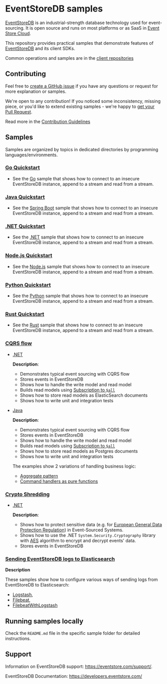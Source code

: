 # EventStoreDB samples

[EventStoreDB](https://www.eventstore.com/) is an industrial-strength database technology used for event-sourcing. It is open source and runs on most platforms or as SaaS in [Event Store Cloud](https://www.eventstore.com/event-store-cloud).

This repository provides practical samples that demonstrate features of [EventStoreDB](https://www.eventstore.com/) and its client SDKs.

Common operations and samples are in the [client repositories](https://github.com/EventStore?q=EventStore+Client)

## Contributing

Feel free to [create a GitHub issue](https://github.com/EventStore/samples/issues/new) if you have any questions or request for more explanation or samples.

We're open to any contribution! If you noticed some inconsistency, missing piece, or you'd like to extend existing samples - we're happy to [get your Pull Request](https://github.com/EventStore/samples/compare).

Read more in the [Contribution Guidelines](./CONTRIBUTING.md)

## Samples

Samples are organized by topics in dedicated directories by programming languages/environments.

### **[Go Quickstart](./Quickstart/Go)**
- See the [Go](/Quickstart/Go/esdb-sample-go) sample that shows how to connect to an insecure EventStoreDB instance, append to a stream and read from a stream.

### **[Java Quickstart](./Quickstart/Java)**
- See the [Spring Boot](Quickstart/Java/esdb-sample-springboot) sample that shows how to connect to an insecure EventStoreDB instance, append to a stream and read from a stream.

### **[.NET Quickstart](./Quickstart/.NET)**
- See the [.NET](/Quickstart/.NET/esdb-sample-dotnet) sample that shows how to connect to an insecure EventStoreDB instance, append to a stream and read from a stream.

### **[Node.js Quickstart](./Quickstart/Nodejs)**
- See the [Node.js](/Quickstart/Nodejs/esdb-sample-nodejs) sample that shows how to connect to an insecure EventStoreDB instance, append to a stream and read from a stream.

### **[Python Quickstart](./Quickstart/Python)**
- See the [Python](/Quickstart/Python/esdb-sample-python) sample that shows how to connect to an insecure EventStoreDB instance, append to a stream and read from a stream.

### **[Rust Quickstart](./Quickstart/Rust)**
- See the [Rust](/Quickstart/Rust/esdb-sample-rust) sample that shows how to connect to an insecure EventStoreDB instance, append to a stream and read from a stream.

### **[CQRS flow](./CQRS_Flow/)** 
- [.NET](./CQRS_Flow/.NET/)

  **Description**:
  - Demonstrates typical event sourcing with CQRS flow
  - Stores events in EventStoreDB
  - Shows how to handle the write model and read model
  - Builds read models using [Subscription to `$all`](https://developers.eventstore.com/clients/grpc/subscribing-to-streams/#subscribing-to-all)
  - Shows how to store read models as ElasticSearch documents
  - Shows how to write unit and integration tests

- [Java](./CQRS_Flow/Java/)

  **Description**:
  - Demonstrates typical event sourcing with CQRS flow
  - Stores events in EventStoreDB
  - Shows how to handle the write model and read model
  - Builds read models using [Subscription to `$all`](https://developers.eventstore.com/clients/grpc/subscribing-to-streams/#subscribing-to-all)
  - Shows how to store read models as Postgres documents
  - Shows how to write unit and integration tests

  The examples show 2 variations of handling business logic:
  - [Aggregate pattern](./CQRS_Flow/Java/event-sourcing-esdb-aggregates)
  - [Command handlers as pure functions](./CQRS_Flow/Java/event-sourcing-esdb-simple)


### **[Crypto Shredding](./Crypto_Shredding/)** 
- [.NET](./Crypto_Shredding/.NET/)

  **Description**:
  - Shows how to protect sensitive data (e.g. for [European General Data Protection Regulation](https://en.wikipedia.org/wiki/General_Data_Protection_Regulation)) in Event-Sourced Systems.
  - Shows how to use the .NET `System.Security.Cryptography` library with [AES](https://en.wikipedia.org/wiki/Advanced_Encryption_Standard) algorithm to encrypt and decrypt events' data.
  - Stores events in EventStoreDB

### **[Sending EventStoreDB logs to Elasticsearch](./Logging/Elastic/)**

**Description**

These samples show how to configure various ways of sending logs from EventStoreDB to Elasticsearch:
- [Logstash](./Logging/Elastic/Logstash/),
- [Filebeat](./Logging/Elastic/Filebeat/),
- [FilebeatWithLogstash](./Logging/Elastic/FilebeatWithLogstash/)

## Running samples locally

Check the `README.md` file in the specific sample folder for detailed instructions.

## Support

Information on EventStoreDB support: https://eventstore.com/support/.

EventStoreDB Documentation: https://developers.eventstore.com/



